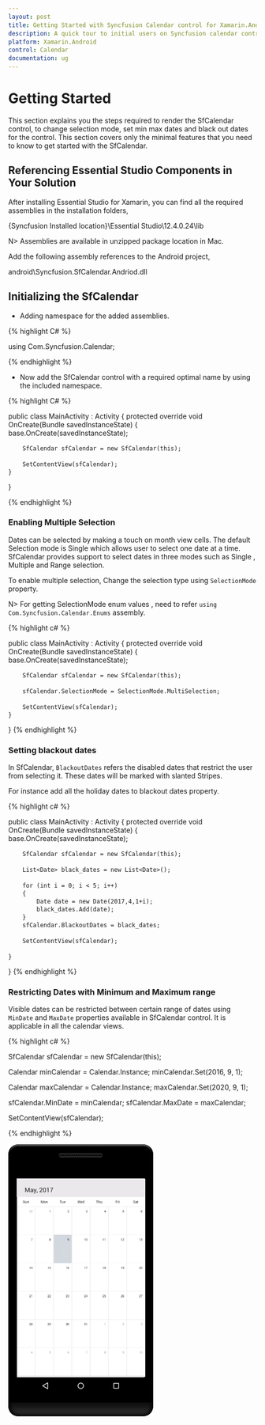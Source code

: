 ```yaml
---
layout: post
title: Getting Started with Syncfusion Calendar control for Xamarin.Android
description: A quick tour to initial users on Syncfusion calendar control Xamarin.Android platform 
platform: Xamarin.Android
control: Calendar
documentation: ug
---
```


# Getting Started

This section explains you the steps required to render the SfCalendar control, to change selection mode, set min max dates and black out dates for the control. This section covers only the minimal features that you need to know to get started with the SfCalendar.

## Referencing Essential Studio Components in Your Solution

After installing Essential Studio for Xamarin, you can find all the required assemblies in the installation folders,

{Syncfusion Installed location}\Essential Studio\12.4.0.24\lib

N> Assemblies are available in unzipped package location in Mac.

Add the following assembly references to the Android project,

android\Syncfusion.SfCalendar.Andriod.dll

## Initializing the SfCalendar

* Adding namespace for the added assemblies.

{% highlight C# %}

using Com.Syncfusion.Calendar;

{% endhighlight %}

* Now add the SfCalendar control with a required optimal name by using the included namespace.

{% highlight C# %}
	
public class MainActivity : Activity
{
	protected override void OnCreate(Bundle savedInstanceState)
	{
		base.OnCreate(savedInstanceState);

		SfCalendar sfCalendar = new SfCalendar(this);

		SetContentView(sfCalendar);
	}
}

{% endhighlight %}

### Enabling Multiple Selection 

Dates can be selected by making a touch on month view cells. The default Selection mode is Single which allows user to select one date at a time. SfCalendar provides support to select dates in three modes such as Single , Multiple and Range selection.

To enable multiple selection, Change the selection type using `SelectionMode` property.

N> For getting SelectionMode enum values  , need to refer `using Com.Syncfusion.Calendar.Enums` assembly.

{% highlight c# %}

public class MainActivity : Activity
{
	protected override void OnCreate(Bundle savedInstanceState)
	{
		base.OnCreate(savedInstanceState);

		SfCalendar sfCalendar = new SfCalendar(this);

		sfCalendar.SelectionMode = SelectionMode.MultiSelection;

		SetContentView(sfCalendar);
	}
}
{% endhighlight %}

### Setting blackout dates

In SfCalendar, `BlackoutDates` refers the disabled dates that restrict the user from selecting it. These dates will be marked with slanted Stripes.

For instance add all the holiday dates to blackout dates property.

{% highlight c# %}

public class MainActivity : Activity
{
	protected override void OnCreate(Bundle savedInstanceState)
	{
		base.OnCreate(savedInstanceState);

		SfCalendar sfCalendar = new SfCalendar(this);

		List<Date> black_dates = new List<Date>();

		for (int i = 0; i < 5; i++)
		{
			Date date = new Date(2017,4,1+i);
			black_dates.Add(date);
		}
		sfCalendar.BlackoutDates = black_dates;

		SetContentView(sfCalendar);

	}
}
{% endhighlight %}

### Restricting Dates with Minimum and Maximum range

Visible dates can be restricted between certain range of dates using `MinDate` and `MaxDate` properties available in SfCalendar control. It is applicable in all the calendar views.

{% highlight c# %}

SfCalendar sfCalendar = new SfCalendar(this);

Calendar minCalendar = Calendar.Instance;
minCalendar.Set(2016, 9, 1);

Calendar maxCalendar = Calendar.Instance;
maxCalendar.Set(2020, 9, 1);

sfCalendar.MinDate = minCalendar;
sfCalendar.MaxDate = maxCalendar;

SetContentView(sfCalendar);

{% endhighlight %}

![](images/overview.png)
